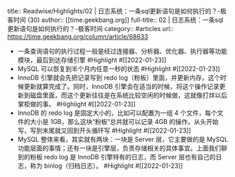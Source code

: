 title:: Readwise/Highlights/02  | 日志系统：一条sql更新语句是如何执行的？-极客时间 (30)
author:: [[time.geekbang.org]]
full-title:: 02  | 日志系统：一条sql更新语句是如何执行的？-极客时间
category:: #articles
url:: https://time.geekbang.org/column/article/68633

- 一条查询语句的执行过程一般是经过连接器、分析器、优化器、执行器等功能模块，最后到达存储引擎 #Highlight #[[2022-01-23]]
- MySQL 可以恢复到半个月内任意一秒的状态 #Highlight #[[2022-01-23]]
- InnoDB 引擎就会先把记录写到 redo log（粉板）里面，并更新内存，这个时候更新就算完成了。同时，InnoDB 引擎会在适当的时候，将这个操作记录更新到磁盘里面，而这个更新往往是在系统比较空闲的时候做，这就像打烊以后掌柜做的事。 #Highlight #[[2022-01-23]]
- InnoDB 的 redo log 是固定大小的，比如可以配置为一组 4 个文件，每个文件的大小是 1GB，那么这块“粉板”总共就可以记录 4GB 的操作。从头开始写，写到末尾就又回到开头循环写 #Highlight #[[2022-01-23]]
- MySQL 整体来看，其实就有两块：一块是 Server 层，它主要做的是 MySQL 功能层面的事情；还有一块是引擎层，负责存储相关的具体事宜。上面我们聊到的粉板 redo log 是 InnoDB 引擎特有的日志，而 Server 层也有自己的日志，称为 binlog（归档日志）。 #Highlight #[[2022-01-23]]